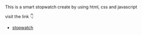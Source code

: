 This is a smart stopwatch create by using html, css and javascript<br>

visit the link 👇
- [stopwatch](https://ujjwaltri-stopwatch.netlify.app/)
